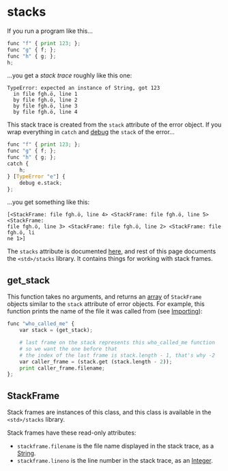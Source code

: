 # stacks

If you run a program like this...

```python
func "f" { print 123; };
func "g" { f; };
func "h" { g; };
h;
```

...you get a *stack trace* roughly like this one:

```
TypeError: expected an instance of String, got 123
  in file fgh.ö, line 1
  by file fgh.ö, line 2
  by file fgh.ö, line 3
  by file fgh.ö, line 4
```

This stack trace is created from the `stack` attribute of the error object. If
you wrap everything in `catch` and [debug](../builtins.md#debug) the `stack` of
the error...

```python
func "f" { print 123; };
func "g" { f; };
func "h" { g; };
catch {
    h;
} [TypeError "e"] {
    debug e.stack;
};
```

...you get something like this:

```
[<StackFrame: file fgh.ö, line 4> <StackFrame: file fgh.ö, line 5> <StackFrame:
file fgh.ö, line 3> <StackFrame: file fgh.ö, line 2> <StackFrame: file fgh.ö, li
ne 1>]
```

The `stacks` attribute is documented [here](../errors.md), and rest of this
page documents the `<std>/stacks` library. It contains things for working
with stack frames.


## get_stack

This function takes no arguments, and returns an [array](../builtins.md) of
`StackFrame` objects similar to the `stack` attribute of error objects. For
example, this function prints the name of the file it was called from (see
[Importing](../importing.md)):

```python
func "who_called_me" {
    var stack = (get_stack);

    # last frame on the stack represents this who_called_me function
    # so we want the one before that
    # the index of the last frame is stack.length - 1, that's why -2
    var caller_frame = (stack.get (stack.length - 2));
    print caller_frame.filename;
};
```


## StackFrame

Stack frames are instances of this class, and this class is available in the
`<std>/stacks` library.

Stack frames have these read-only attributes:
- `stackframe.filename` is the file name displayed in the stack trace, as a
  [String](../builtins.md#string).
- `stackframe.lineno` is the line number in the stack trace, as an
  [Integer](../builtins.md#integer).
